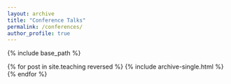 ```yaml
---
layout: archive
title: "Conference Talks"
permalink: /conferences/
author_profile: true
---
```


{% include base_path %}

{% for post in site.teaching reversed %}
  {% include archive-single.html %}
{% endfor %}
